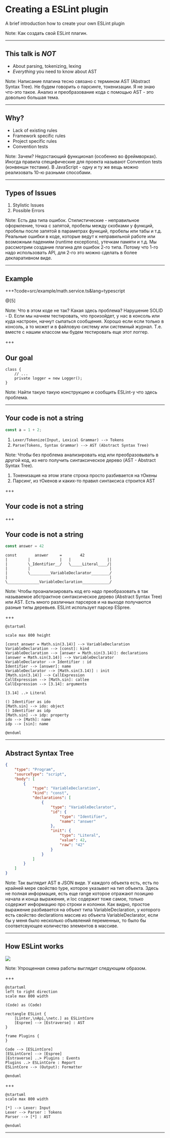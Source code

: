 # Creating a ESLint plugin

A brief introduction how to create your own ESLint plugin

Note:
Как создать свой ESLint плагин.

---

## This talk is *NOT*
* About parsing, tokenizing, lexing
* *Everything* you need to know about AST

Note:
Написание плагина тесно связано с термином AST (Abstract Syntax Tree).
Не будем говорить о парсинге, токенизации. Я не знаю что-это такое.
Анализ и преобразование кода с помощью AST - это довольно большая тема.

---

## Why?
* Lack of existing rules
* Framework specific rules
* Project specific rules
* Convention tests

Note:
Зачем?
Недостающий функционал (особенно во фреймворках).
Иногда правила специфические для проекта называют Convention tests (конвеншн тестами).
В JavaScript - одну и ту же вещь можно реализовать 10-ю разными способами.

---

## Types of Issues

1. Stylistic Issues
2. Possible Errors

Note:
Есть два типа ошибок.
Стилистические - неправильное оформление, точка с запятой, пробелы между скобками у функций, пробелы после запятой в параметрах функций, пробелы или табы и т.д.
Реальные ошибки в коде, которые ведут к неправильной работе или возможным падениям (runtime exceptions), утечкам памяти и т.д.
Мы рассмотрим создание плагина для ошибок 2-го типа.
Потому что 1-го надо использовать API, для 2-го это можно сделать в более декларативном виде.

---

## Example

+++?code=src/example/math.service.ts&lang=typescript

@[5]

Note:
Что в этом коде не так? Какая здесь проблема?
Нарушение SOLID - D.
Если мы начнем тестировать, что произойдет, у нас в консоль или куда настроен, начнут сыпаться сообщения.
Хорошо если если только в консоль, а то может и в файловую систему или системный журнал.
Т.е. вместе с нашим классом мы будем тестировать еще этот логгер.

+++

## Our goal
```
class {
    // ...
    private logger = new Logger();
}
```

Note:
Найти такую такую конструкцию и сообщить ESLint-у что здесь проблема.

---

## Your code is not a string

```js
const a = 1 + 2;
```

1. `Lexer/Tokenize(Input, Lexical Grammar) --> Tokens`
2. `Parse(Tokens, Syntax Grammar) --> AST (Abstract Syntax Tree)`

Note:
Чтобы без проблема анализировать код или преобразовывать в другой код, из него получить синтаксическое дерево (AST - Abstract Syntax Tree).
1. Токенизация на этом этапе строка просто разбивается на тОкены
2. Парсинг, из тОкенов и каких-то правил синтаксиса строится AST

+++

## Your code is not a string

+++

## Your code is not a string
```js
const answer = 42
```
```text
const        answer     =        42
|         |             |   |                ||
|         \_Identifier__/   \_____Literal____/|
|         |                                   |
|         \_________VariableDeclarator________/
|                                             |
\______________VariableDeclaration____________/
```

Note:
Чтобы проанализировать код его надо преобразовать в так называемое абстрактное синтаксическое дерево (Abstract Syntax Tree) или AST.
Есть много различных парсеров и на выходе получаются разные типы деревьев.
ESLint использует парсер ESpree.

+++

```uml
@startuml

scale max 800 height

[const answer = Math.sin(3.14)] --> VariableDeclaration
VariableDeclaration --> [const]: kind
VariableDeclaration --> [answer = Math.sin(3.14)]: declarations
[answer = Math.sin(3.14)] --> VariableDeclarator
VariableDeclarator --> Identifier : id
Identifier --> [answer]: name
VariableDeclarator --> [Math.sin(3.14)] : init
[Math.sin(3.14)] --> CallExpression
CallExpression --> [Math.sin]: callee
CallExpression --> [3.14]: arguments

[3.14] ..> Literal

() Identifier as ido
[Math.sin] --> ido: object
() Identifier as idp
[Math.sin] --> idp: property
ido --> [Math]: name
idp --> [sin]: name

@enduml
```

---

## Abstract Syntax Tree

```json
{
    "type": "Program",
    "sourceType": "script",
    "body": [
        {
            "type": "VariableDeclaration",
            "kind": "const",
            "declarations": [
                {
                    "type": "VariableDeclarator",
                    "id": {
                        "type": "Identifier",
                        "name": "answer"
                    },
                    "init": {
                        "type": "Literal",
                        "value": 42,
                        "raw": "42"
                    }
                }
            ]
        }
    ]
}
```

Note:
Так выглядит AST в JSON виде.
У каждого объекта есть, есть по крайней мере свойство type, которое указывет на тип объекта.
Здесь не полная информация, есть еще range которое отражают позицию начала и конца выражения,
и loc содержит тоже самое, только содержит информацию про строки и колонки.
Как видно, простое выражение разбивается на объект типа VariableDeclaration, у которого есть свойство declarations
массив из объекта VariableDeclarator, если бы у меня было несколько объявлений переменных, то было бы соответсвующее количество
элементов в массиве.

---

## How ESLint works

![](http://www.plantuml.com/plantuml/img/JL1BQyCm3BuRz1zqR64DFOuSIal9JeEMjRSj1vEegI6nWwoqXRB_FgklnGTXVVeUifTHBClGjM1QEWXAG7RDKR1sJ9MuuC74ohQ4dRtW-toEPrVB4GoOoJhKD4KRyNvJJ3NMDubUx3wT5xo2mNI-jI5--_6htgLAKcMbIk-qTM1w48lOCr69izb26s5x8eu9o76rsuFvrPW3suvmsmwDyr4pRgXkyT2zN4imu-vfUylGqIWWonOlonoB4tc9O9w8Jl-D4k6B-i02PWIg-MGpI3_8DCUFm9sLz6hTRKc-Jh_y1m00)

Note:
Упрощенная схема работы выглядит следующим образом.

+++

```uml
@startuml
left to right direction
scale max 800 width

(Code) as (Code)

rectangle ESLint {
    [Linter,\nApi,\netc.] as ESLintCore
    [Espree] --> [Estraverse] : AST
}

frame Plugins {
}

Code --> [ESLintCore]
[ESLintCore] --> [Espree]
[Estraverse] ..> Plugins : Events
Plugins ..> ESLintCore : Report
ESLintCore --> (Output): Formatter

@enduml
```

+++
```uml
@startuml
scale max 800 width

[*] --> Lexer: Input
Lexer --> Parser : Tokens
Parser --> [*] : AST

@enduml
```

---

<!-- 
Токены это объекты которые отражают какую-то конструкцию в коде
чтобы создать плагин нам надо придумать, ему название, написать логику нахождения плохого кода
нам нужно написать модуль, из модуля выставить объект rules, у которого свойства - идентификатор правила, а значение объект
объект в в котором должно быть функция create, в которую передается контекст,
мы должны возвратить объект ключи у которого - это типы токенов из AST дерева.
Декларативно: methods definition два раза
мы говорим что мы заинтересованы только в таком типе объектов?
Если Estraverse при обходе дерева встречает такой тип ноды, то он вызывает эту функцию с этой нодой в качестве параметра.
Как сделать fix?
Чтобы создать плагин надо создать npm модуль с именем eslint-plugin-имя
estraverse обходит дерево и вызывает функцию именем типа ноды, когда идет сверху внизу
    и вызывается функция с именем типа ноды и суффиксом :exit когда обход идет снизу вверх
есть 2 тип событий: 1 тип ноды и тип ноды + exit 2-ой тип: т.н. называемый codepath
    codepath (путь выполнения кода) тут https://eslint.org/docs/developer-guide/code-path-analysis
    События пути выполнения кода, т.е. это когда встречаются if, switch, циклы, блоки и т.п.
-->
